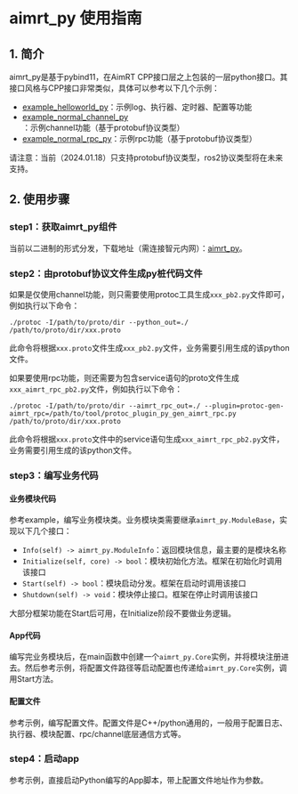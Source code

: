 # aimrt_py 使用指南


## 1. 简介

aimrt_py是基于pybind11，在AimRT CPP接口层之上包装的一层python接口。其接口风格与CPP接口非常类似，具体可以参考以下几个示例：
- [example_helloworld_py]()：示例log、执行器、定时器、配置等功能
- [example_normal_channel_py]()：示例channel功能（基于protobuf协议类型）
- [example_normal_rpc_py]()：示例rpc功能（基于protobuf协议类型）


请注意：当前（2024.01.18）只支持protobuf协议类型，ros2协议类型将在未来支持。


## 2. 使用步骤

### step1：获取aimrt_py组件

当前以二进制的形式分发，下载地址（需连接智元内网）：[aimrt_py](https://file.agibot.com/aimrt_py)。


### step2：由protobuf协议文件生成py桩代码文件

如果是仅使用channel功能，则只需要使用protoc工具生成`xxx_pb2.py`文件即可，例如执行以下命令：
```
./protoc -I/path/to/proto/dir --python_out=./ /path/to/proto/dir/xxx.proto
```
此命令将根据`xxx.proto`文件生成`xxx_pb2.py`文件，业务需要引用生成的该python文件。


如果要使用rpc功能，则还需要为包含service语句的proto文件生成`xxx_aimrt_rpc_pb2.py`文件，例如执行以下命令：
```
./protoc -I/path/to/proto/dir --aimrt_rpc_out=./ --plugin=protoc-gen-aimrt_rpc=/path/to/tool/protoc_plugin_py_gen_aimrt_rpc.py /path/to/proto/dir/xxx.proto
```
此命令将根据`xxx.proto`文件中的service语句生成`xxx_aimrt_rpc_pb2.py`文件，业务需要引用生成的该python文件。


### step3：编写业务代码

#### 业务模块代码
参考example，编写业务模块类。业务模块类需要继承`aimrt_py.ModuleBase`，实现以下几个接口：
- `Info(self) -> aimrt_py.ModuleInfo`：返回模块信息，最主要的是模块名称
- `Initialize(self, core) -> bool`：模块初始化方法。框架在初始化时调用该接口
- `Start(self) -> bool`：模块启动分发。框架在启动时调用该接口
- `Shutdown(self) -> void`：模块停止接口。框架在停止时调用该接口

大部分框架功能在Start后可用，在Initialize阶段不要做业务逻辑。

#### App代码
编写完业务模块后，在main函数中创建一个`aimrt_py.Core`实例，并将模块注册进去。然后参考示例，将配置文件路径等启动配置也传递给`aimrt_py.Core`实例，调用Start方法。


#### 配置文件
参考示例，编写配置文件。配置文件是C++/python通用的，一般用于配置日志、执行器、模块配置、rpc/channel底层通信方式等。


### step4：启动app
参考示例，直接启动Python编写的App脚本，带上配置文件地址作为参数。



